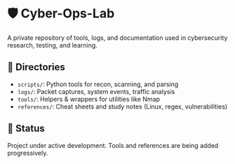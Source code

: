 # 🛡️ Cyber-Ops-Lab

A private repository of tools, logs, and documentation used in cybersecurity research, testing, and learning.

## 📁 Directories

- `scripts/`: Python tools for recon, scanning, and parsing
- `logs/`: Packet captures, system events, traffic analysis
- `tools/`: Helpers & wrappers for utilities like Nmap
- `references/`: Cheat sheets and study notes (Linux, regex, vulnerabilities)

## 🚧 Status
Project under active development. Tools and references are being added progressively.
